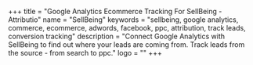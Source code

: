 +++
title = "Google Analytics Ecommerce Tracking For SellBeing - Attributio"
name = "SellBeing"
keywords = "sellbeing, google analytics, commerce, ecommerce, adwords, facebook, ppc, attribution, track leads, conversion tracking"
description = "Connect Google Analytics with SellBeing to find out where your leads are coming from. Track leads from the source - from search to ppc."
logo = ""
+++
